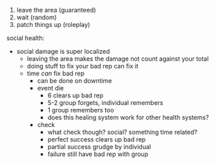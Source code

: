 1. leave the area (guaranteed)
2. wait (random)
3. patch things up (roleplay)

social health:
- social damage is super localized
	- leaving the area makes the damage not count against your total
	- doing stuff to fix your bad rep can fix it
	- time *can* fix bad rep
		- can be done on downtime
		- event die
			- 6 clears up bad rep
			- 5-2 group forgets, individual remembers
			- 1 group remembers too
			- does this healing system work for other health systems?
		- check
			- what check though? social? something time related?
			- perfect success clears up bad rep
			- partial success grudge by individual
			- failure still have bad rep with group
